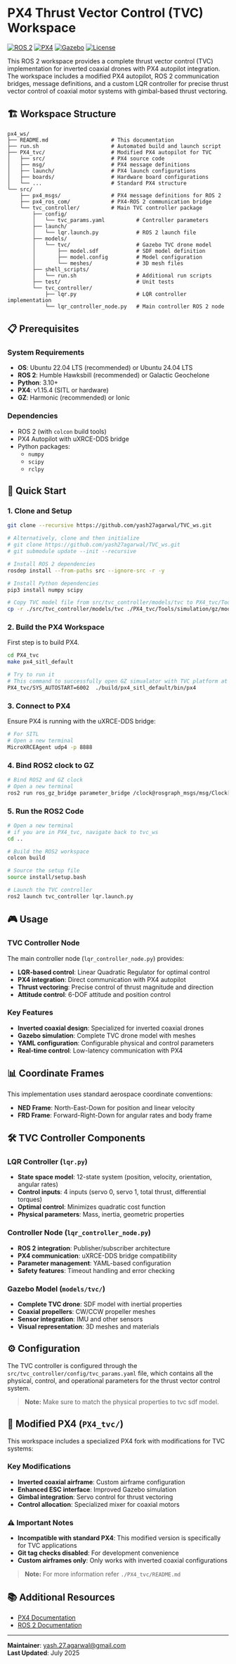 # PX4 Thrust Vector Control (TVC) Workspace

[![ROS 2](https://img.shields.io/badge/ROS-2-blue)](https://docs.ros.org/en/humble/index.html)
[![PX4](https://img.shields.io/badge/PX4-Compatible-green)](https://px4.io/)
[![Gazebo](https://img.shields.io/badge/Gazebo-Harmonic-orange)](https://gazebosim.org/)
[![License](https://img.shields.io/badge/license-Apache%202.0-blue.svg)](LICENSE)

This ROS 2 workspace provides a complete thrust vector control (TVC) implementation for inverted coaxial drones with PX4 autopilot integration. The workspace includes a modified PX4 autopilot, ROS 2 communication bridges, message definitions, and a custom LQR controller for precise thrust vector control of coaxial motor systems with gimbal-based thrust vectoring.

## 🏗️ Workspace Structure

```
px4_ws/
├── README.md                    # This documentation
├── run.sh                       # Automated build and launch script
├── PX4_tvc/                     # Modified PX4 autopilot for TVC
│   ├── src/                     # PX4 source code
│   ├── msg/                     # PX4 message definitions
│   ├── launch/                  # PX4 launch configurations
│   ├── boards/                  # Hardware board configurations
│   └── ...                      # Standard PX4 structure
└── src/
    ├── px4_msgs/                # PX4 message definitions for ROS 2
    ├── px4_ros_com/             # PX4-ROS 2 communication bridge
    └── tvc_controller/          # Main TVC controller package
        ├── config/
        │   └── tvc_params.yaml          # Controller parameters
        ├── launch/
        │   └── lqr.launch.py            # ROS 2 launch file
        ├── models/
        │   └── tvc/                     # Gazebo TVC drone model
        │       ├── model.sdf            # SDF model definition
        │       ├── model.config         # Model configuration
        │       └── meshes/              # 3D mesh files
        ├── shell_scripts/
        │   └── run.sh                   # Additional run scripts
        ├── test/                        # Unit tests
        └── tvc_controller/
            ├── lqr.py                   # LQR controller implementation
            └── lqr_controller_node.py   # Main controller ROS 2 node
```

## 📋 Prerequisites

### System Requirements
- **OS**: Ubuntu 22.04 LTS (recommended) or Ubuntu 24.04 LTS
- **ROS 2**: Humble Hawksbill (recommended) or Galactic Geochelone
- **Python**: 3.10+
- **PX4**: v1.15.4 (SITL or hardware)
- **GZ**: Harmonic (recommended) or Ionic

### Dependencies
- ROS 2 (with `colcon` build tools)
- PX4 Autopilot with uXRCE-DDS bridge
- Python packages:
  - `numpy`
  - `scipy`
  - `rclpy`

## 🚀 Quick Start

### 1. Clone and Setup
```bash
git clone --recursive https://github.com/yash27agarwal/TVC_ws.git

# Alternatively, clone and then initialize
# git clone https://github.com/yash27agarwal/TVC_ws.git
# git submodule update --init --recursive

# Install ROS 2 dependencies
rosdep install --from-paths src --ignore-src -r -y

# Install Python dependencies
pip3 install numpy scipy

# Copy TVC model file from src/tvc_controller/models/tvc to PX4_tvc/Tools/simulation/gz/models/
cp -r ./src/tvc_controller/models/tvc ./PX4_tvc/Tools/simulation/gz/models/
```

### 2. Build the PX4 Workspace
First step is to build PX4.
```bash
cd PX4_tvc
make px4_sitl_default

# Try to run it
# This command to successfully open GZ simualator with TVC platform at (0,0,0) coordinates 
PX4_tvc/SYS_AUTOSTART=6002  ./build/px4_sitl_default/bin/px4
```

### 3. Connect to PX4
Ensure PX4 is running with the uXRCE-DDS bridge:
```bash
# For SITL
# Open a new terminal
MicroXRCEAgent udp4 -p 8888
```

### 4. Bind ROS2 clock to GZ
```bash
# Bind ROS2 and GZ clock
# Open a new terminal
ros2 run ros_gz_bridge parameter_bridge /clock@rosgraph_msgs/msg/Clock[gz.msgs.Clock
```

### 5. Run the ROS2 Code
```bash
# Open a new terminal
# if you are in PX4_tvc, navigate back to tvc_ws
cd ..

# Build the ROS2 workspace
colcon build

# Source the setup file
source install/setup.bash

# Launch the TVC controller
ros2 launch tvc_controller lqr.launch.py
```

## 🎮 Usage

### TVC Controller Node
The main controller node (`lqr_controller_node.py`) provides:
- **LQR-based control**: Linear Quadratic Regulator for optimal control
- **PX4 integration**: Direct communication with PX4 autopilot
- **Thrust vectoring**: Precise control of thrust magnitude and direction
- **Attitude control**: 6-DOF attitude and position control

### Key Features
- **Inverted coaxial design**: Specialized for inverted coaxial drones
- **Gazebo simulation**: Complete TVC drone model with meshes
- **YAML configuration**: Configurable physical and control parameters
- **Real-time control**: Low-latency communication with PX4

## 📊 Coordinate Frames
This implementation uses standard aerospace coordinate conventions:
- **NED Frame**: North-East-Down for position and linear velocity
- **FRD Frame**: Forward-Right-Down for angular rates and body frame

## 🛠️ TVC Controller Components

### LQR Controller (`lqr.py`)
- **State space model**: 12-state system (position, velocity, orientation, angular rates)
- **Control inputs**: 4 inputs (servo 0, servo 1, total thrust, differential torques)
- **Optimal control**: Minimizes quadratic cost function
- **Physical parameters**: Mass, inertia, geometric properties

### Controller Node (`lqr_controller_node.py`)
- **ROS 2 integration**: Publisher/subscriber architecture
- **PX4 communication**: uXRCE-DDS bridge compatibility
- **Parameter management**: YAML-based configuration
- **Safety features**: Timeout handling and error checking

### Gazebo Model (`models/tvc/`)
- **Complete TVC drone**: SDF model with inertial properties
- **Coaxial propellers**: CW/CCW propeller meshes
- **Sensor integration**: IMU and other sensors
- **Visual representation**: 3D meshes and materials

## ⚙️ Configuration

The TVC controller is configured through the `src/tvc_controller/config/tvc_params.yaml` file, which contains all the physical, control, and operational parameters for the thrust vector control system.

>**Note:** Make sure to match the physical properties to tvc sdf model.

## 🚁 Modified PX4 (`PX4_tvc/`)

This workspace includes a specialized PX4 fork with modifications for TVC systems:

### Key Modifications
- **Inverted coaxial airframe**: Custom airframe configuration
- **Enhanced ESC interface**: Improved Gazebo simulation
- **Gimbal integration**: Servo control for thrust vectoring
- **Control allocation**: Specialized mixer for coaxial motors

### ⚠️ Important Notes
- **Incompatible with standard PX4**: This modified version is specifically for TVC applications
- **Git tag checks disabled**: For development convenience
- **Custom airframes only**: Only works with inverted coaxial configurations

>**Note:** For more information refer `./PX4_tvc/README.md`

## 📚 Additional Resources

- [PX4 Documentation](https://docs.px4.io/)
- [ROS 2 Documentation](https://docs.ros.org/en/humble/)

---

**Maintainer**: yash.27.agarwal@gmail.com  
**Last Updated**: July 2025
